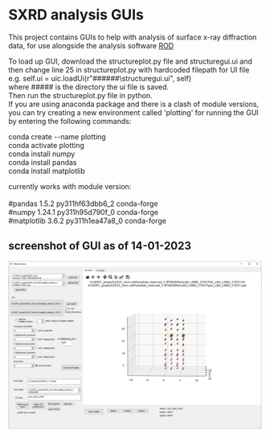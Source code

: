 # SXRD analysis GUIs
This project contains GUIs to help with analysis of surface x-ray diffraction data, for use alongside the analysis software <a href="https://www.esrf.fr/computing/scientific/joint_projects/ANA-ROD/index.html"> ROD </a>

To load up GUI, download the structureplot.py file and structuregui.ui and then change line 25 in structureplot.py with hardcoded filepath for UI file <br />
e.g. self.ui = uic.loadUi(r"######\structuregui.ui", self)   <br />
where ##### is the directory the ui file is saved.<br />
Then run the structureplot.py file in python. <br />
If you are using anaconda package and there is a clash of module versions, you can try creating a new environment called 'plotting' for running the GUI by entering the following commands:

conda create --name plotting <br />
conda activate plotting<br />
conda install numpy<br />
conda install pandas<br />
conda install matplotlib<br />


currently works with module version:<br />
<br />
#pandas                    1.5.2           py311hf63dbb6_2    conda-forge<br />
#numpy                     1.24.1          py311h95d790f_0    conda-forge<br />
#matplotlib                3.6.2           py311h1ea47a8_0    conda-forge<br />


## screenshot of GUI as of 14-01-2023
![Alt text](/sxrdstructgui.png?raw=true "Optional Title")
